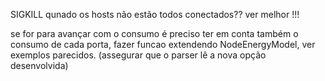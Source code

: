 SIGKILL qunado os hosts não estão todos conectados?? ver melhor !!!

se for para avançar com o consumo é preciso ter em conta também o consumo de cada porta, fazer funcao extendendo NodeEnergyModel, ver exemplos parecidos. (assegurar que o parser lê a nova opção desenvolvida)